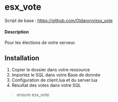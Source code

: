# esx_vote
Script de base : https://github.com/Oldarorn/esx_vote

#### Description
Pour les élections de votre serveur. 

## Installation
1. Copier le dossier dans votre ressource
2. Importez le SQL dans votre Base de donnée
3. Configuration de client.lua et du server.lua
4. Résultat des votes dans votre SQL

> ensure esx_vote
